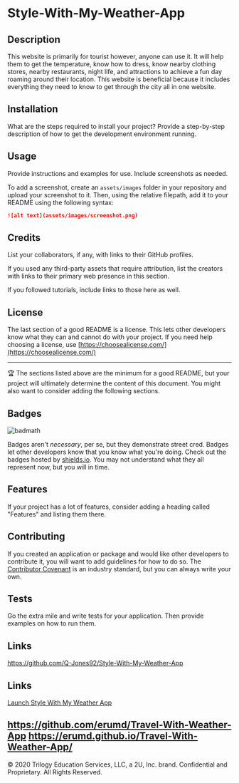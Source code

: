 # Style-With-My-Weather-App

## Description 
This website is primarily for tourist however, anyone can use it. It will help them to get the temperature, know how to dress, know nearby clothing stores, nearby restaurants, night life, and attractions to achieve a fun day roaming around their location. This website is beneficial because it includes everything they need to know to get through the city all in one website.


## Installation

What are the steps required to install your project? Provide a step-by-step description of how to get the development environment running.


## Usage 

Provide instructions and examples for use. Include screenshots as needed. 

To add a screenshot, create an `assets/images` folder in your repository and upload your screenshot to it. Then, using the relative filepath, add it to your README using the following syntax:

```md
![alt text](assets/images/screenshot.png)
```


## Credits

List your collaborators, if any, with links to their GitHub profiles.

If you used any third-party assets that require attribution, list the creators with links to their primary web presence in this section.

If you followed tutorials, include links to those here as well.


## License

The last section of a good README is a license. This lets other developers know what they can and cannot do with your project. If you need help choosing a license, use [https://choosealicense.com/](https://choosealicense.com/)


---

🏆 The sections listed above are the minimum for a good README, but your project will ultimately determine the content of this document. You might also want to consider adding the following sections.

## Badges

![badmath](https://img.shields.io/github/languages/top/nielsenjared/badmath)

Badges aren't _necessary_, per se, but they demonstrate street cred. Badges let other developers know that you know what you're doing. Check out the badges hosted by [shields.io](https://shields.io/). You may not understand what they all represent now, but you will in time.

## Features

If your project has a lot of features, consider adding a heading called "Features" and listing them there.

## Contributing

If you created an application or package and would like other developers to contribute it, you will want to add guidelines for how to do so. The [Contributor Covenant](https://www.contributor-covenant.org/) is an industry standard, but you can always write your own.

## Tests

Go the extra mile and write tests for your application. Then provide examples on how to run them.

## Links
https://github.com/Q-Jones92/Style-With-My-Weather-App

## Links

[Launch Style With My Weather App](https://q-jones92.github.io/Style-With-My-Weather-App/)



https://github.com/erumd/Travel-With-Weather-App
https://erumd.github.io/Travel-With-Weather-App/ 
---

© 2020 Trilogy Education Services, LLC, a 2U, Inc. brand. Confidential and Proprietary. All Rights Reserved.
